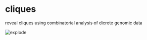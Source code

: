 # cliques
reveal cliques using combinatorial analysis of dicrete genomic data

![explode](https://cloud.githubusercontent.com/assets/6063192/7311412/eeab7c46-e9f0-11e4-9f14-2109dce459aa.png)
